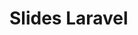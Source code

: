 # Slides Laravel

<ExternalIframe src="/cours/sources/revealjs/index.html?source=laravel"></ExternalIframe>